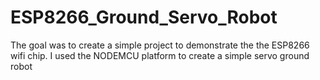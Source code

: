 # ESP8266_Ground_Servo_Robot

The goal was to create a simple project to demonstrate the the ESP8266 wifi chip.
I used the NODEMCU platform to create a simple servo ground robot
